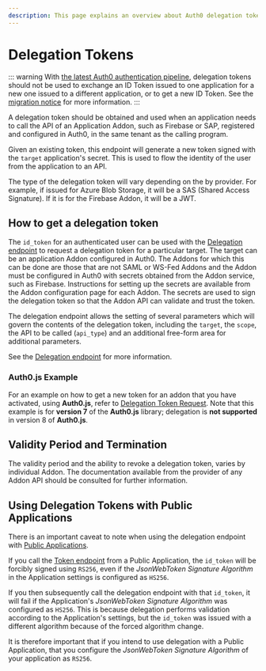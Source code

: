 ```yaml
---
description: This page explains an overview about Auth0 delegation tokens.
---
```


# Delegation Tokens

::: warning
With [the latest Auth0 authentication pipeline](/api-auth/intro), delegation tokens should not be used to exchange an ID Token issued to one application for a new one issued to a different application, or to get a new ID Token. See the [migration notice](/migrations#introducing-api-authorization-with-third-party-vendor-apis) for more information.
:::

A delegation token should be obtained and used when an application needs to call the API of an Application Addon, such as Firebase or SAP, registered and configured in Auth0, in the same tenant as the calling program.

Given an existing token, this endpoint will generate a new token signed with the `target` application's secret. This is used to flow the identity of the user from the application to an API.

The type of the delegation token will vary depending on the by provider. For example, if issued for Azure Blob Storage, it will be a SAS (Shared Access Signature). If it is for the Firebase Addon, it will be a JWT.

## How to get a delegation token

The `id_token` for an authenticated user can be used with the [Delegation endpoint](/api/authentication#delegation) to request a delegation token for a particular target. The target can be an application Addon configured in Auth0. The Addons for which this can be done are those that are not SAML or WS-Fed Addons and the Addon must be configured in Auth0 with secrets obtained from the Addon service, such as Firebase. Instructions for setting up the secrets are available from the Addon configuration page for each Addon. The secrets are used to sign the delegation token so that the Addon API can validate and trust the token.

The delegation endpoint allows the setting of several parameters which will govern the contents of the delegation token, including the `target`, the `scope`, the API to be called (`api_type`) and an additional free-form area for additional parameters.

See the [Delegation endpoint](/api/authentication#delegation) for more information.

### Auth0.js Example

For an example on how to get a new token for an addon that you have activated, using __Auth0.js__, refer to [Delegation Token Request](/libraries/auth0js/v7#delegation-token-request). Note that this example is for **version 7** of the __Auth0.js__ library; delegation is **not supported** in version 8 of __Auth0.js__.

## Validity Period and Termination

The validity period and the ability to revoke a delegation token, varies by individual Addon. The documentation available from the provider of any Addon API should be consulted for further information.

## Using Delegation Tokens with Public Applications

There is an important caveat to note when using the delegation endpoint with [Public Applications](/applications/application-types#public-applications). 

If you call the [Token endpoint](/api/authentication#get-token) from a Public Application, the `id_token` will be forcibly signed using `RS256`, even if the _JsonWebToken Signature Algorithm_ in the Application settings is configured as `HS256`.

If you then subsequently call the delegation endpoint with that `id_token`, it will fail if the Application's _JsonWebToken Signature Algorithm_ was configured as `HS256`. This is because delegation performs validation according to the Application's settings, but the `id_token` was issued with a different algorithm because of the forced algorithm change.

It is therefore important that if you intend to use delegation with a Public Application, that you configure the _JsonWebToken Signature Algorithm_ of your application as `RS256`.
